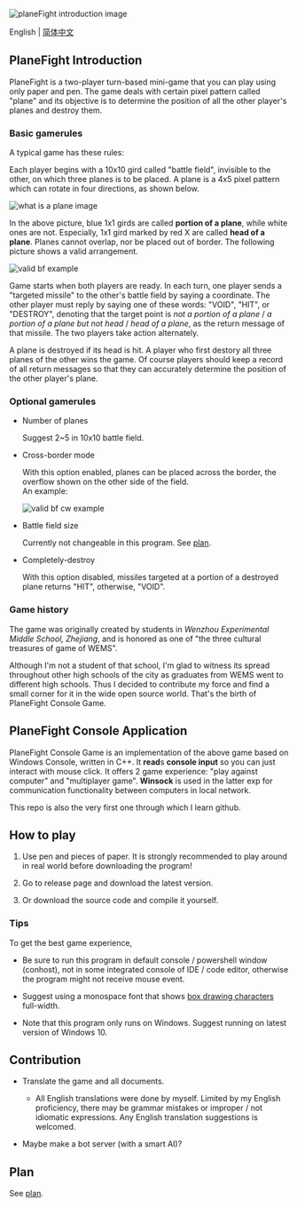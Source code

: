 ![planeFight introduction image](https://i.loli.net/2020/08/29/GsaIE34g5zuV7BX.png)

English | [简体中文](README_zh_Hans.md)

## PlaneFight Introduction

PlaneFight is a two-player turn-based mini-game that you can play using only paper and pen. The game deals with certain pixel pattern called "plane" and its objective is to determine the position of all the other player's planes and destroy them.

### Basic gamerules

A typical game has these rules:

Each player begins with a 10x10 gird called "battle field", invisible to the other, on which three planes is to be placed. A plane is a 4x5 pixel pattern which can rotate in four directions, as shown below.

![what is a plane image](https://i.loli.net/2020/08/29/WdzxaIkBpTghqSn.png)

In the above picture, blue 1x1 girds are called **portion of a plane**, while white ones are not. Especially, 1x1 gird marked by red X are called **head of a plane**. Planes cannot overlap, nor be placed out of border. The following picture shows a valid arrangement.

![valid bf example](https://i.loli.net/2020/08/29/YMQgi6EomTcNJdx.png)

Game starts when both players are ready. In each turn, one player sends a "targeted missile" to the other's battle field by saying a coordinate. The other player must reply by saying one of these words: "VOID", "HIT", or "DESTROY", denoting that the target point is _not a portion of a plane_ / _a portion of a plane but not head_ / _head of a plane_, as the return message of that missile. The two players take action alternately.

A plane is destroyed if its head is hit. A player who first destory all three planes of the other wins the game. Of course players should keep a record of all return messages so that they can accurately determine the position of the other player's plane.

### Optional gamerules

- Number of planes

	Suggest 2~5 in 10x10 battle field.

- Cross-border mode

	With this option enabled, planes can be placed across the border, the overflow shown on the other side of the field.   
	An example:

	![valid bf cw example](https://i.loli.net/2020/08/29/RSfxZ1MNETDyFva.png)

- Battle field size

	Currently not changeable in this program. See [plan](plan.md).

- Completely-destroy

	With this option disabled, missiles targeted at a portion of a destroyed plane returns "HIT", otherwise, "VOID".

### Game history

The game was originally created by students in _Wenzhou Experimental Middle School, Zhejiang_, and is honored as one of "the three cultural treasures of game of WEMS".

Although I'm not a student of that school, I'm glad to witness its spread throughout other high schools of the city as graduates from WEMS went to different high schools. Thus I decided to contribute my force and find a small corner for it in the wide open source world. That's the birth of PlaneFight Console Game.

## PlaneFight Console Application

PlaneFight Console Game is an implementation of the above game based on Windows Console, written in C++. It **read**s **console input** so you can just interact with mouse click. It offers 2 game experience: "play against computer" and "multiplayer game". **Winsock** is used in the latter exp for communication functionality between computers in local network.

This repo is also the very first one through which I learn github.

## How to play

1. Use pen and pieces of paper. It is strongly recommended to play around in real world before downloading the program!

1. Go to release page and download the latest version.

1. Or download the source code and compile it yourself.

### Tips

To get the best game experience, 

- Be sure to run this program in default console / powershell window (conhost), not in some integrated console of IDE / code editor, otherwise the program might not receive mouse event.

- Suggest using a monospace font that shows [box drawing characters](https://unicode-table.com/en/blocks/box-drawing/) full-width.

- Note that this program only runs on Windows. Suggest running on latest version of Windows 10.

## Contribution

- Translate the game and all documents.
	- All English translations were done by myself. Limited by my English proficiency, there may be grammar mistakes or improper / not idiomatic expressions. Any English translation suggestions is welcomed.

- Maybe make a bot server (with a smart AI)?

## Plan

See [plan](plan.md).